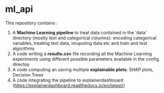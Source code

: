 # ml_api

This repository contains :

1.  A **Machine Learning pipeline** to treat data contained in the 'data' directory (mostly text and categorical columns): encoding categorical variables, treating text data, imuputing data etc and train and test algorithms 
2.  A code writing a **results.csv** file recording all the Machine Learning experiments using different possible parameters available in the config directoy
3.  A code computing an saving multiple **explainable plots**: SHAP plots, Decision Trees
4.  A code integrating the pipeline to  explainerdashboard (https://explainerdashboard.readthedocs.io/en/latest/)
